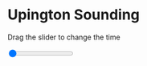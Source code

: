 <h1>Upington Sounding</h1>
<p>Drag the slider to change the time</p>

<div class="slidecontainer">
<input oninput='setImage(this)' class="slider" type="range" min="0" max="9" value="0" step="1" />
<img id='img'/>
</div>

<script>
var img = document.getElementById('img');
var img_array = ['/assets/images/skwt/skd_upt_wrfout_d01_2020-05-30_12:00:00.png',
'/assets/images/skwt/skd_upt_wrfout_d01_2020-05-30_18:00:00.png',
'/assets/images/skwt/skd_upt_wrfout_d01_2020-05-31_00:00:00.png',
'/assets/images/skwt/skd_upt_wrfout_d01_2020-05-31_06:00:00.png',
'/assets/images/skwt/skd_upt_wrfout_d01_2020-05-31_12:00:00.png',
'/assets/images/skwt/skd_upt_wrfout_d01_2020-05-31_18:00:00.png',
'/assets/images/skwt/skd_upt_wrfout_d01_2020-06-01_00:00:00.png',
'/assets/images/skwt/skd_upt_wrfout_d01_2020-06-01_06:00:00.png',
'/assets/images/skwt/skd_upt_wrfout_d01_2020-06-01_12:00:00.png',];
function setImage(obj)
{
        var value = obj.value;
        img.src = img_array[value];

}
</script>
